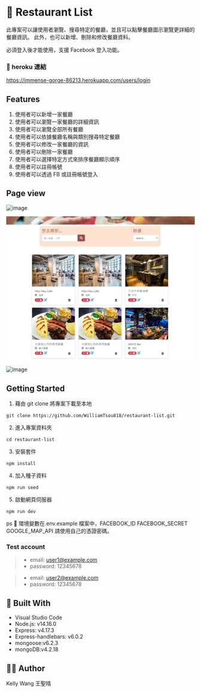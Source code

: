 # :clinking_glasses: Restaurant List

此專案可以讓使用者瀏覽、搜尋特定的餐廳，並且可以點擊餐廳圖示瀏覽更詳細的餐廳資訊。 此外，也可以新增、刪除和修改餐廳資料。

必須登入後才能使用，支援 Facebook 登入功能。

### :link: heroku 連結
https://immense-gorge-86213.herokuapp.com/users/login

## Features

1. 使用者可以新增一家餐廳
2. 使用者可以瀏覽一家餐廳的詳細資訊
3. 使用者可以瀏覽全部所有餐廳
4. 使用者可以依據餐廳名稱與類別搜尋特定餐廳
5. 使用者可以修改一家餐廳的資訊
6. 使用者可以刪除一家餐廳
7. 使用者可以選擇特定方式來排序餐廳顯示順序
8. 使用者可以註冊帳號
9. 使用者可以透過 FB 或註冊帳號登入

## Page view

<img width="1099" alt="image" src="https://user-images.githubusercontent.com/78743080/157156004-a97cde55-c96d-4951-93b2-6c49c70018ae.png">

![image](https://github.com/0Trevor-Lin0/My-Restaurant-List/blob/main/public/img/Restaurant%20List%20-%202-3_A8.png)

<img width="1216" alt="image" src="https://user-images.githubusercontent.com/78743080/157156059-75e71b5d-608f-440f-9c42-86fee931ba6d.png">


## Getting Started


1. 藉由 git clone 將專案下載至本地
```
git clone https://github.com/WilliamTsou818/restaurant-list.git
```
2. 進入專案資料夾
```
cd restaurant-list
```
3. 安裝套件
```
npm install
```
4. 加入種子資料
```
npm run seed
```
5. 啟動網頁伺服器
```
npm run dev
```
ps :thought_balloon: 環境變數在.env.example 檔案中，FACEBOOK_ID FACEBOOK_SECRET GOOGLE_MAP_API 請使用自己的憑證密碼。

### Test account

> - email: user1@example.com
> - password: 12345678

> - email: user2@example.com
> - password: 12345678

## :toolbox: Built With

- Visual Studio Code
- Node.js: v14.16.0
- Express: v4.17.3
- Express-handlebars: v6.0.2
- mongoose:v6.2.3
- mongoDB:v4.2.18

## :raising_hand_man: Author

Kelly Wang 王聖晴
